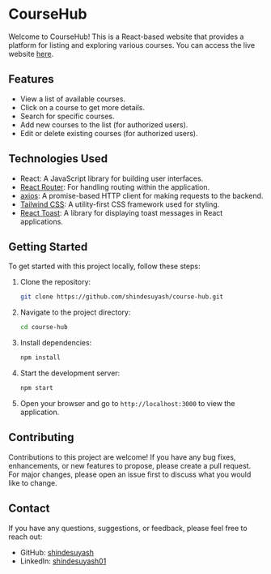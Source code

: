 # CourseHub

Welcome to CourseHub! This is a React-based website that provides a platform for listing and exploring various courses. You can access the live website [here](https://course-hub-pzzb.onrender.com/).

## Features

- View a list of available courses.
- Click on a course to get more details.
- Search for specific courses.
- Add new courses to the list (for authorized users).
- Edit or delete existing courses (for authorized users).

## Technologies Used

- React: A JavaScript library for building user interfaces.
- [React Router](https://reactrouter.com/): For handling routing within the application.
- [axios](https://github.com/axios/axios): A promise-based HTTP client for making requests to the backend.
- [Tailwind CSS](https://tailwindcss.com/): A utility-first CSS framework used for styling.
- [React Toast](https://github.com/timolins/react-toast): A library for displaying toast messages in React applications.

## Getting Started

To get started with this project locally, follow these steps:

1. Clone the repository:

   ```bash
   git clone https://github.com/shindesuyash/course-hub.git
2. Navigate to the project directory:
   ```bash
   cd course-hub
3. Install dependencies:
   ```bash
   npm install
4. Start the development server:
   ```bash
   npm start
5. Open your browser and go to `http://localhost:3000` to view the application.

## Contributing
Contributions to this project are welcome! If you have any bug fixes, enhancements, or new features to propose, please create a pull request. For major changes, please open an issue first to discuss what you would like to change.
## Contact

If you have any questions, suggestions, or feedback, please feel free to reach out:

- GitHub: [shindesuyash](https://github.com/shindesuyash)
- LinkedIn: [shindesuyash01](https://www.linkedin.com/in/shindesuyash01/)
